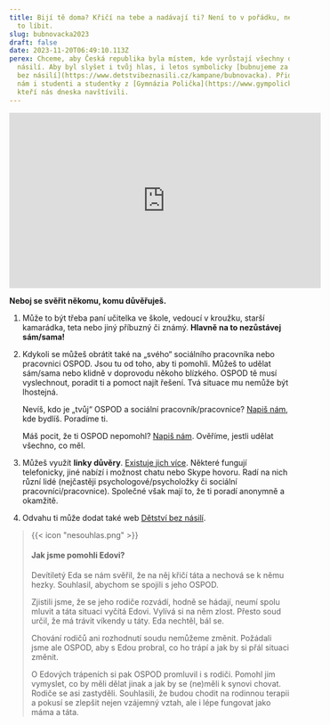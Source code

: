 ```yaml
---
title: Bijí tě doma? Křičí na tebe a nadávají ti? Není to v pořádku, nenech si
  to líbit.
slug: bubnovacka2023
draft: false
date: 2023-11-20T06:49:10.113Z
perex: Chceme, aby Česká republika byla místem, kde vyrůstají všechny děti bez
  násilí. Aby byl slyšet i tvůj hlas, i letos symbolicky [bubnujeme za dětství
  bez násilí](https://www.detstvibeznasili.cz/kampane/bubnovacka). Přidali se k
  nám i studenti a studentky z [Gymnázia Polička](https://www.gympolicka.cz/),
  kteří nás dneska navštívili.
---
```

<iframe width="560" height="315" src="https://www.youtube.com/embed/veYefeo2x8w?si=sDl5-AyMsP-yyQKM" title="YouTube video player" frameborder="0" allow="accelerometer; autoplay; clipboard-write; encrypted-media; gyroscope; picture-in-picture; web-share" allowfullscreen></iframe>



**Neboj se svěřit někomu, komu důvěřuješ.**

1. Může to být třeba paní učitelka ve škole, vedoucí v kroužku, starší kamarádka, teta nebo jiný příbuzný či známý. **Hlavně na to nezůstávej sám/sama!**
2. Kdykoli se můžeš obrátit také na „svého“ sociálního pracovníka nebo pracovnici OSPOD. Jsou tu od toho, aby ti pomohli. Můžeš to udělat sám/sama nebo klidně v doprovodu někoho blízkého. OSPOD tě musí vyslechnout, poradit ti a pomoct najít řešení. Tvá situace mu nemůže být lhostejná.

   Nevíš, kdo je „tvůj“ OSPOD a sociální pracovník/pracovnice? [Napiš nám](https://deti.ochrance.cz/kdo/jak/), kde bydlíš. Poradíme ti.

   Máš pocit, že ti OSPOD nepomohl? [Napiš nám](https://deti.ochrance.cz/kdo/jak/). Ověříme, jestli udělat všechno, co měl. 
3. Můžeš využít **linky důvěry**. [Existuje jich více](https://deti.ochrance.cz/pomoc/linky/). Některé fungují telefonicky, jiné nabízí i možnost chatu nebo Skype hovoru. Radí na nich různí lidé (nejčastěji psychologové/psycholožky či sociální pracovníci/pracovnice). Společné však mají to, že ti poradí anonymně a okamžitě.
4. Odvahu ti může dodat také web [Dětství bez násilí](https://www.detstvibeznasili.cz/jsem-dite-nebo-teenager).

> {{< icon "nesouhlas.png" >}}
>
> #### Jak jsme pomohli Edovi?
>
> Devítiletý Eda se nám svěřil, že na něj křičí táta a nechová se k němu hezky. Souhlasil, abychom se spojili s jeho OSPOD. 
>
> Zjistili jsme, že se jeho rodiče rozvádí, hodně se hádají, neumí spolu mluvit a táta situaci vyčítá Edovi. Vylívá si na něm zlost. Přesto soud určil, že má trávit víkendy u táty. Eda nechtěl, bál se.
>
> Chování rodičů ani rozhodnutí soudu nemůžeme změnit. Požádali jsme ale OSPOD, aby s Edou probral, co ho trápí a jak by si přál situaci změnit. 
>
> O Edových trápeních si pak OSPOD promluvil i s rodiči. Pomohl jim vymyslet, co by měli dělat jinak a jak by se (ne)měli k synovi chovat. Rodiče se asi zastyděli. Souhlasili, že budou chodit na rodinnou terapii a pokusí se zlepšit nejen vzájemný vztah, ale i lépe fungovat jako máma a táta.